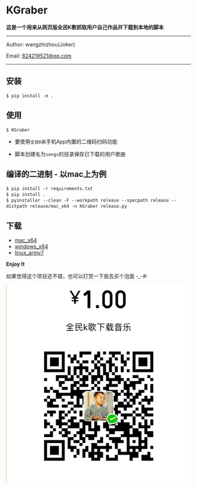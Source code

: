 # KGraber

**这是一个用来从网页版全民K歌抓取用户自己作品并下载到本地的脚本**

---
Author: wangzhizhou(Joker)

Email: 824219521@qq.com

---

## 安装

```
$ pip install -e .
```

## 使用

```
$ KGraber
```

- 要使用`全民K歌`手机App内置的二维码扫码功能

- 脚本创建名为`songs`的目录保存已下载的用户歌曲


## 编译的二进制 - 以mac上为例

```
$ pip install -r requirements.txt
$ pip install .
$ pyinstaller --clean -F --workpath release --specpath release --distpath release/mac_x64 -n KGraber release.py
```

## 下载

- [mac_x64](./release/mac_x64/KGraber)
- [windows_x64](./release/windows_x64/KGraber.exe)
- [linux_armv7](./release/linux_armv7/KGraber)

**Enjoy It**


如果觉得这个项目还不错，也可以打赏一下我去买个泡面 -_-#:

![tip](./tip.png)




